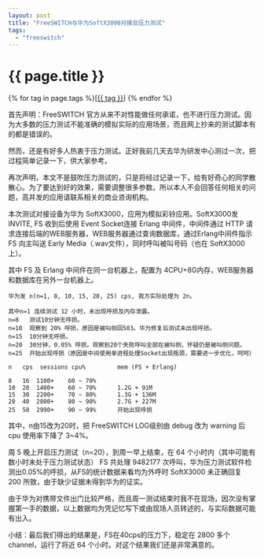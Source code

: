 ```yaml
---
layout: post
title: "FreeSWITCH与华为SoftX3000对接及压力测试"
tags:
  - "freeswitch"
---
```


# {{ page.title }}

<div class="tags">
{% for tag in page.tags %}[<a class="tag" href="/tags.html#{{ tag }}">{{ tag }}</a>] {% endfor %}
</div>


首先声明：FreeSWITCH 官方从来不对性能做任何承诺，也不进行压力测试。因为大多数的压力测试不能准确的模拟实际的应用场景，而且网上抄来的测试脚本有的都是错误的。

然而，还是有好多人热衷于压力测试。正好我前几天去华为研发中心测过一次，把过程简单记录一下，供大家参考。

再次声明，本文不是鼓吹压力测试的，只是将经过记录一下，给有好奇心的同学散散心。为了要达到好的效果，需要调整很多参数。所以本人不会回答任何相关的问题，高并发的应用请联系相关的商业咨询机构。


本次测试对接设备为华为 SoftX3000，应用为模拟彩铃应用。SoftX3000发 INVITE, FS 收到后使用 Event Socket连接 Erlang 中间件，中间件通过 HTTP 请求连接后端的WEB服务器，WEB服务器通过查询数据库，通过Erlang中间件指示 FS 向主叫送 Early Media（.wav文件），同时呼叫被叫号码（也在 SoftX3000上）。

其中 FS 及 Erlang 中间件在同一台机器上，配置为 4CPU+8G内存，WEB服务器和数据库在另外一台机器上。

    华为发 n(n=1, 8, 10, 15, 20, 25) cps, 我方实际处理为 2n。

    其中n=1 连续测试 12 小时，未出现呼损及内存泄露。
    n=8   测试10分钟无呼损。
    n=10  观察到 20% 呼损，原因是被叫侧回503。华为修复后测试未出现呼损。
    n=15  10分钟无呼损。
    n=20  30分钟，0.05% 呼损。观察到20个失败呼叫全部在被叫侧，怀疑仍是被叫侧问题。
    n=25  开始出现呼损（原因是中间使用单进程处理Socket出现瓶颈，需要进一步优化，呵呵）

    n   cps  sessions cpu%         mem (FS + Erlang)

    8   16  1100+    60 ~ 70%      
    10  20  1400+    60 ~ 70%      1.2G + 91M 
    15  30  2200+    70 ~ 80%      1.3G + 136M
    20  40  2800+    80 ~ 90%      2.7G + 227M
    25  50  2990+    90 ~ 99%      开始出现呼损

其中，n由15改为20时，把 FreeSWITCH LOG级别由 debug 改为 warning 后 cpu 使用率下降了 3~4%。

周 5 晚上开启压力测试（n=20），到周一早上结束，在 64 个小时内（其中可能有数小时未处于压力测试状态） FS 共处理 9482177 次呼叫，华为压力测试软件检测出0.05%的呼损，从FS的统计数据来看均为外呼时 SoftX3000 未正确回复 200 所致，由于缺少证据未得到华为的证实。

由于华为对携带文件出门比较严格，而且周一测试结束时我不在现场，因次没有掌握第一手的数据，以上数据均为凭记忆写下或由现场人员转述的，与实际数据可能有出入。

小结：最后我们得出的结果是，FS在40cps的压力下，稳定在 2800 多个 channel，运行了将近 64 个小时。对这个结果我们还是非常满意的。

